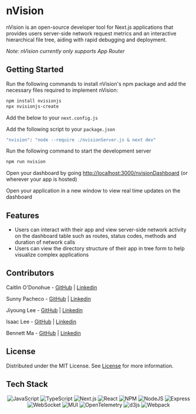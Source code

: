 # nVision

nVision is an open-source developer tool for Next.js applications that provides users server-side network request metrics and an interactive hierarchical file tree, aiding with rapid debugging and deployment. 

_Note: nVision currently only supports App Router_

## Getting Started

Run the following commands to install nVision's npm package and add the necessary files required to implement nVision: 
```bash
npm install nvisionjs
npx nvisionjs-create
```

Add the below to your `next.config.js`

Add the following script to your `package.json`
```bash
"nvision": "node --require ./nvisionServer.js & next dev"
```

Run the following command to start the development server
```bash
npm run nvision
```

Open your dashboard by going [http://localhost:3000/nvisionDashboard](http://localhost:3000/nvisionDashboard) (or wherever your app is hosted)

Open your application in a new window to view real time updates on the dashboard


## Features
- Users can interact with their app and view server-side network activity on the dashboard table such as routes, status codes, methods and duration of network calls
- Users can view the directory structure of their app in tree form to help visualize complex applications


## Contributors

Caitlin O'Donohue - [GitHub](https://github.com/codeFromCO) | [Linkedin](https://www.linkedin.com/in/caitlin-odonohue/)

Sunny Pacheco - [GitHub](https://github.com/xsunnibunnix) | [Linkedin](https://www.linkedin.com/in/sunnypacheco/)

Jiyoung Lee - [GitHub](https://github.com/jiyoungglee/) | [Linkedin](https://www.linkedin.com/in/jiyoung-g-lee/)

Isaac Lee - [GitHub](https://github.com/Third-Isaac) | [Linkedin](https://www.linkedin.com/in/thirdisaac/)

Bennett Ma - [GitHub](https://github.com/bmgitcode) | [Linkedin](https://www.linkedin.com/in/bennett-ma/)


## License

Distributed under the MIT License. See [License](https://choosealicense.com/licenses/mit/) for more information.

## Tech Stack
<div align='center'>

![JavaScript](https://img.shields.io/badge/javascript-%23323330.svg?style=for-the-badge&logo=javascript&logoColor=%23F7DF1E)
![TypeScript](https://img.shields.io/badge/TypeScript-007ACC?style=for-the-badge&logo=typescript&logoColor=white)
![Next.js](https://img.shields.io/badge/next.js-000000?style=for-the-badge&logo=nextdotjs&logoColor=white)
![React](https://img.shields.io/badge/React-20232A?style=for-the-badge&logo=react&logoColor=61DAFB)
![NPM](https://img.shields.io/badge/npm-CB3837?style=for-the-badge&logo=npm&logoColor=white)
![NodeJS](https://img.shields.io/badge/node.js-6DA55F?style=for-the-badge&logo=node.js&logoColor=white)
![Express](https://img.shields.io/badge/Express.js-000000?style=for-the-badge&logo=express&logoColor=white)
![WebSocket](https://img.shields.io/badge/WS-Websocket-2ea44f?style=for-the-badge&logo=appveyor)
![MUI](https://img.shields.io/badge/Material%20UI-007FFF?style=for-the-badge&logo=mui&logoColor=white)
![OpenTelemetry](https://img.shields.io/badge/OpenTelemetry-3d348b?style=for-the-badge&logo=opentelemetry&logoColor=white)
![d3js](https://img.shields.io/badge/d3-red?style=for-the-badge&logo=d3.js)
![Webpack](https://img.shields.io/badge/webpack-%238DD6F9.svg?style=for-the-badge&logo=webpack&logoColor=black)

</div>
